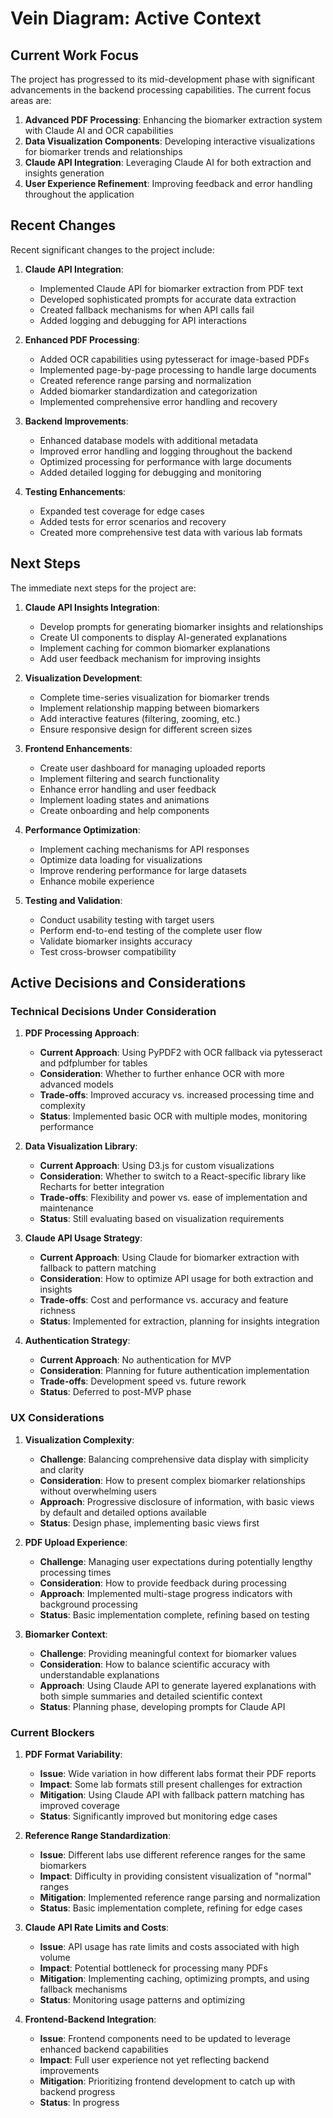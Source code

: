 # Vein Diagram: Active Context

## Current Work Focus

The project has progressed to its mid-development phase with significant advancements in the backend processing capabilities. The current focus areas are:

1. **Advanced PDF Processing**: Enhancing the biomarker extraction system with Claude AI and OCR capabilities
2. **Data Visualization Components**: Developing interactive visualizations for biomarker trends and relationships
3. **Claude API Integration**: Leveraging Claude AI for both extraction and insights generation
4. **User Experience Refinement**: Improving feedback and error handling throughout the application

## Recent Changes

Recent significant changes to the project include:

1. **Claude API Integration**: 
   - Implemented Claude API for biomarker extraction from PDF text
   - Developed sophisticated prompts for accurate data extraction
   - Created fallback mechanisms for when API calls fail
   - Added logging and debugging for API interactions

2. **Enhanced PDF Processing**:
   - Added OCR capabilities using pytesseract for image-based PDFs
   - Implemented page-by-page processing to handle large documents
   - Created reference range parsing and normalization
   - Added biomarker standardization and categorization
   - Implemented comprehensive error handling and recovery

3. **Backend Improvements**:
   - Enhanced database models with additional metadata
   - Improved error handling and logging throughout the backend
   - Optimized processing for performance with large documents
   - Added detailed logging for debugging and monitoring

4. **Testing Enhancements**:
   - Expanded test coverage for edge cases
   - Added tests for error scenarios and recovery
   - Created more comprehensive test data with various lab formats

## Next Steps

The immediate next steps for the project are:

1. **Claude API Insights Integration**:
   - Develop prompts for generating biomarker insights and relationships
   - Create UI components to display AI-generated explanations
   - Implement caching for common biomarker explanations
   - Add user feedback mechanism for improving insights

2. **Visualization Development**:
   - Complete time-series visualization for biomarker trends
   - Implement relationship mapping between biomarkers
   - Add interactive features (filtering, zooming, etc.)
   - Ensure responsive design for different screen sizes

3. **Frontend Enhancements**:
   - Create user dashboard for managing uploaded reports
   - Implement filtering and search functionality
   - Enhance error handling and user feedback
   - Implement loading states and animations
   - Create onboarding and help components

4. **Performance Optimization**:
   - Implement caching mechanisms for API responses
   - Optimize data loading for visualizations
   - Improve rendering performance for large datasets
   - Enhance mobile experience

5. **Testing and Validation**:
   - Conduct usability testing with target users
   - Perform end-to-end testing of the complete user flow
   - Validate biomarker insights accuracy
   - Test cross-browser compatibility

## Active Decisions and Considerations

### Technical Decisions Under Consideration

1. **PDF Processing Approach**:
   - **Current Approach**: Using PyPDF2 with OCR fallback via pytesseract and pdfplumber for tables
   - **Consideration**: Whether to further enhance OCR with more advanced models
   - **Trade-offs**: Improved accuracy vs. increased processing time and complexity
   - **Status**: Implemented basic OCR with multiple modes, monitoring performance

2. **Data Visualization Library**:
   - **Current Approach**: Using D3.js for custom visualizations
   - **Consideration**: Whether to switch to a React-specific library like Recharts for better integration
   - **Trade-offs**: Flexibility and power vs. ease of implementation and maintenance
   - **Status**: Still evaluating based on visualization requirements

3. **Claude API Usage Strategy**:
   - **Current Approach**: Using Claude for biomarker extraction with fallback to pattern matching
   - **Consideration**: How to optimize API usage for both extraction and insights
   - **Trade-offs**: Cost and performance vs. accuracy and feature richness
   - **Status**: Implemented for extraction, planning for insights integration

4. **Authentication Strategy**:
   - **Current Approach**: No authentication for MVP
   - **Consideration**: Planning for future authentication implementation
   - **Trade-offs**: Development speed vs. future rework
   - **Status**: Deferred to post-MVP phase

### UX Considerations

1. **Visualization Complexity**:
   - **Challenge**: Balancing comprehensive data display with simplicity and clarity
   - **Consideration**: How to present complex biomarker relationships without overwhelming users
   - **Approach**: Progressive disclosure of information, with basic views by default and detailed options available
   - **Status**: Design phase, implementing basic views first

2. **PDF Upload Experience**:
   - **Challenge**: Managing user expectations during potentially lengthy processing times
   - **Consideration**: How to provide feedback during processing
   - **Approach**: Implemented multi-stage progress indicators with background processing
   - **Status**: Basic implementation complete, refining based on testing

3. **Biomarker Context**:
   - **Challenge**: Providing meaningful context for biomarker values
   - **Consideration**: How to balance scientific accuracy with understandable explanations
   - **Approach**: Using Claude API to generate layered explanations with both simple summaries and detailed scientific context
   - **Status**: Planning phase, developing prompts for Claude API

### Current Blockers

1. **PDF Format Variability**:
   - **Issue**: Wide variation in how different labs format their PDF reports
   - **Impact**: Some lab formats still present challenges for extraction
   - **Mitigation**: Using Claude API with fallback pattern matching has improved coverage
   - **Status**: Significantly improved but monitoring edge cases

2. **Reference Range Standardization**:
   - **Issue**: Different labs use different reference ranges for the same biomarkers
   - **Impact**: Difficulty in providing consistent visualization of "normal" ranges
   - **Mitigation**: Implemented reference range parsing and normalization
   - **Status**: Basic implementation complete, refining for edge cases

3. **Claude API Rate Limits and Costs**:
   - **Issue**: API usage has rate limits and costs associated with high volume
   - **Impact**: Potential bottleneck for processing many PDFs
   - **Mitigation**: Implementing caching, optimizing prompts, and using fallback mechanisms
   - **Status**: Monitoring usage patterns and optimizing

4. **Frontend-Backend Integration**:
   - **Issue**: Frontend components need to be updated to leverage enhanced backend capabilities
   - **Impact**: Full user experience not yet reflecting backend improvements
   - **Mitigation**: Prioritizing frontend development to catch up with backend progress
   - **Status**: In progress
